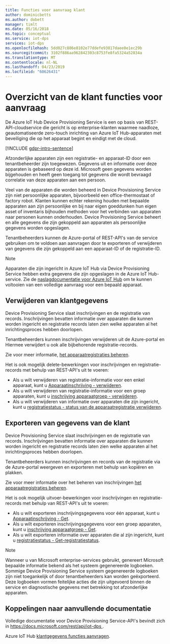 ```yaml
---
title: Functies voor aanvraag klant
author: dominicbetts
ms.author: dobett
manager: timlt
ms.date: 05/16/2018
ms.topic: conceptual
ms.service: iot-dps
services: iot-dps
ms.openlocfilehash: 5dd027c886e8102e77ddefe93817daee0e1ec29b
ms.sourcegitcommit: 3102f886aa962842303c8753fe8fa5324a52834a
ms.translationtype: MT
ms.contentlocale: nl-NL
ms.lasthandoff: 04/23/2019
ms.locfileid: "60626431"
---
```

# <a name="summary-of-customer-data-request-features"></a>Overzicht van de klant functies voor aanvraag

De Azure IoT Hub Device Provisioning Service is een op basis van REST-API-cloudservice die gericht is op enterprise-klanten waarmee naadloze, geautomatiseerde zero-touch inrichting van Azure IoT Hub-apparaten met beveiliging die op het apparaat begint en eindigt met de cloud.

[!INCLUDE [gdpr-intro-sentence](../../includes/gdpr-intro-sentence.md)]

Afzonderlijke apparaten zijn een registratie- en apparaat-ID door een tenantbeheerder zijn toegewezen. Gegevens uit en informatie over deze apparaten is gebaseerd op deze id. Microsoft geen gegevens worden bijgehouden en heeft geen toegang tot gegevens die wordt bevraagd correlatie van deze apparaten aan een persoon.

Veel van de apparaten die worden beheerd in Device Provisioning Service zijn niet persoonlijke apparaten, bijvoorbeeld een office-thermostaat of factory robot. Klanten kunnen echter rekening houden met bepaalde apparaten aan zijn persoonlijke en bij naar eigen goeddunken hun eigen asset of inventaris bijhouden methoden voor het verbinden van apparaten naar personen kunnen onderhouden. Device Provisioning Service beheert en alle gegevens die zijn gekoppeld aan apparaten als persoonlijke gegevens worden opgeslagen.

Tenantbeheerders kunnen de Azure-portal of REST-API's van de service gebruiken om te voldoen aan aanvragen door te exporteren of verwijderen van gegevens die zijn gekoppeld aan een apparaat-ID of de registratie-ID.

> [!NOTE]
> Apparaten die zijn ingericht in Azure IoT Hub via Device Provisioning Service hebben extra gegevens die zijn opgeslagen in de Azure IoT Hub-service. Zie de [naslagdocumentatie voor Azure IoT Hub](../iot-hub/iot-hub-customer-data-requests.md) om te kunnen voltooien van een volledige aanvraag voor een bepaald apparaat.

## <a name="deleting-customer-data"></a>Verwijderen van klantgegevens

Device Provisioning Service slaat inschrijvingen en de registratie van records. Inschrijvingen bevatten informatie over apparaten die kunnen worden ingericht en registratie records laten zien welke apparaten al het inrichtingsproces hebben doorlopen.

Tenantbeheerders kunnen inschrijvingen verwijderen uit de Azure-portal en Hiermee verwijdert u ook alle bijbehorende registratie-records.

Zie voor meer informatie, [het apparaatregistraties beheren](how-to-manage-enrollments.md).

Het is ook mogelijk delete-bewerkingen voor inschrijvingen en registratie-records met behulp van REST-API's uit te voeren:

* Als u wilt verwijderen van registratie-informatie voor een enkel apparaat, kunt u [Apparaatinschrijving - verwijderen](/rest/api/iot-dps/deleteindividualenrollment/deleteindividualenrollment).
* Als u wilt verwijderen van registratie-informatie voor een groep apparaten, kunt u [inschrijving apparaatgroep - verwijderen](/rest/api/iot-dps/deleteenrollmentgroup/deleteenrollmentgroup).
* Als u wilt verwijderen van informatie over apparaten die zijn ingericht, kunt u [registratiestatus - status van de apparaatregistratie verwijderen](/rest/api/iot-dps/deletedeviceregistrationstate/deletedeviceregistrationstate).

## <a name="exporting-customer-data"></a>Exporteren van gegevens van de klant

Device Provisioning Service slaat inschrijvingen en de registratie van records. Inschrijvingen bevatten informatie over apparaten die kunnen worden ingericht en registratie records laten zien welke apparaten al het inrichtingsproces hebben doorlopen.

Tenantbeheerders kunnen inschrijvingen en records van de registratie via de Azure-portal weergeven en exporteren met behulp van kopiëren en plakken.

Zie voor meer informatie over het beheren van inschrijvingen [het apparaatregistraties beheren](how-to-manage-enrollments.md).

Het is ook mogelijk uitvoer-bewerkingen voor inschrijvingen en registratie-records met behulp van REST-API's uit te voeren:

* Als u wilt exporteren inschrijvingsgegevens voor één apparaat, kunt u [Apparaatinschrijving - Get](/rest/api/iot-dps/getindividualenrollment/getindividualenrollment).
* Als u wilt exporteren inschrijvingsgegevens voor een groep apparaten, kunt u [inschrijving apparaatgroep - Get](/rest/api/iot-dps/getenrollmentgroup/getenrollmentgroup).
* Als u wilt exporteren informatie over apparaten die al zijn ingericht, kunt u [registratiestatus - Get-registratiestatus](/rest/api/iot-dps/getdeviceregistrationstate/getdeviceregistrationstate).

> [!NOTE]
> Wanneer u van Microsoft enterprise-services gebruikt, genereert Microsoft bepaalde informatie bekend als het systeem gegenereerde logboeken. Sommige Device Provisioning Service systeem gegenereerde logboeken zijn niet toegankelijk of door tenantbeheerders kan worden geëxporteerd. Deze logboeken vormen feitelijke acties die zijn uitgevoerd binnen de service en diagnostische gegevens met betrekking tot afzonderlijke apparaten.

## <a name="links-to-additional-documentation"></a>Koppelingen naar aanvullende documentatie

Volledige documentatie voor Device Provisioning Service-API's bevindt zich in [ https://docs.microsoft.com/rest/api/iot-dps ](https://docs.microsoft.com/rest/api/iot-dps).

Azure IoT Hub [klantgegevens functies aanvragen](../iot-hub/iot-hub-customer-data-requests.md).